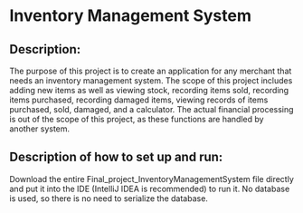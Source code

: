 # Inventory Management System

## Description:
The purpose of this project is to create an application for any merchant that needs an inventory management system. The scope of this project includes adding new items as well as viewing stock, recording items sold, recording items purchased, recording damaged items, viewing records of items purchased, sold, damaged, and a calculator. The actual financial processing is out of the scope of this project, as these functions are handled by another system.

## Description of how to set up and run:
Download the entire Final_project_InventoryManagementSystem file directly and put it into the IDE (IntelliJ IDEA is recommended) to run it. No database is used, so there is no need to serialize the database.

